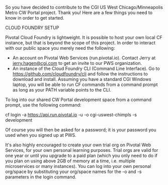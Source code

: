 So you have decided to contribute to the CGI US West Chicago/Minneapolis Metro CW Portal project.  Thank you!  Here are a few things you need to know in order to get started.

CLOUD FOUNDRY SETUP

Pivotal Cloud Foundry is lightweight.  It is possible to host your own local CF instance, but that is beyond the scope of this project.  In order to interact with our public space you merely need the following:

* An account on Pivotal Web Services (run.pivotal.io).  Contact Jerry at jerry.hagen@cgi.com to get an invite to our PWS organization.
* An instance of the Cloud Foundry CLI (Command Line Interface).  Go to https://github.com/cloudfoundry/cli and follow the instructions to download and install.  Assuming you have a standard CGI Windows laptop, you will be able to run CF commands from a command prompt as long as your PATH variable points to the CLI.

To log into our shared CW Portal development space from a command prompt, use the following command:  

cf login -a https://api.run.pivotal.io -u <YOUR PWS USER NAME> -o cgi-uswest-chimpls -s development
  
Of course you will then be asked for a password; it is your password you used when you signed up at PWS.

It's also highly encouraged to create your own trial org on Pivotal Web Services, for your own personal learning purposes.  Trial orgs are valid for one year or until you upgrade to a paid plan (which you only need to do if you plan on using above 2GB of memory at a time, i.e. multiple microservices or many instances).  You can log into your own personal org/space by substituting your org/space names for the -o and -s parameters in the login command.

